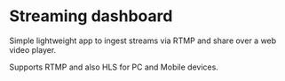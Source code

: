 # Streaming dashboard

Simple lightweight app to ingest streams via RTMP and share over a web video player.

Supports RTMP and also HLS for PC and Mobile devices.
